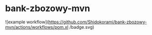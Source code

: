 # bank-zbozowy-mvn
![example workflow](https://github.com/Shidokorami/bank-zbozowy-mvn/actions/workflows/pom.xl
/badge.svg)
